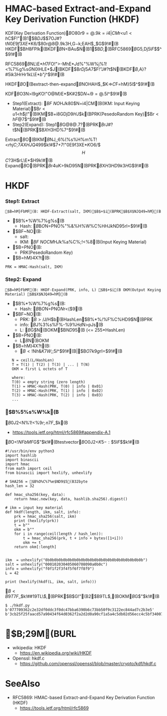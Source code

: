 # HMAC-based Extract-and-Expand Key Derivation Function (HKDF)
KDF(Key Derivation Function)$B$O80$r9=@.$9$k=i4|CM$r<u$1<h$C$F!"(B1$B$D$J$$$7$OJ#?t$N0E9f3XE*$K6/$$80$r@8@.$9$k$3$H$,$G$-$k;EAH$_$G$9!#(B
HKDF$B$H8F$P$l$k(BKDF$B$N<BAu$N(B1$B$D$,(BRFC5869$B$G5,Dj$5$l$F$$$^$9!#(B

RFC5869$B$NL\E*$H$7$F$O!">-MhE*$J%W%m%H%3%k$d%"%W%j%1!<%7%g%s$G$N0lHLE*$J(BKDF$B$rDj5A$7$F!"J#?t$N(BKDF$B%a%+%K%:%`$,A}?#$5$l$k$3$H$rHr$1$kL\E*$b$"$j$^$9!#(B

HKDF$B$O(Bextract-then-expand$B$NOHAH$_$K=>$C$F=hM}$5$l$^$9!#(B

KDF$B$O$3$N>l9g$K$O!"O@M}E*$K#2$D$N%b%8%e!<%k$+$i9=@.$5$l$^$9!#(B
- Step1(Extract): $BF~NO$H$J$k80$N=i4|CM(B(IKM: Input Keying Material)$B$r<u$1<h$j!"(BIKM$B$+$i8GDjD9$H$J$k(BPRK(PesedoRandom Key)$B$r<hF@$7$^$9!#(B
- Step2(Expand):  Step1$B$G@8@.$7$?(BPRK$B$rJ#?t$N(BPRK$B$X$H3HD%$7$^$9!#(B


Extract$B$O(BIKM$B$NJ,;6%(%s%H%m%T!<$r$h$jC;$$7A$X$HJQ49$9$k!#$7$+$7!"0E9f3XE*$K$O6/$$$H$$$C$?$3$H$rL\E*$H$9$k!#(B
Expand$B$O(BPRK$B$r4uK>$9$kD9$5$N(BPRK$B$X$H3HD%$9$k$3$H$G$9!#(B

# HKDF

### Step1: Extract
```
$B=hM}FbMF(B: HKDF-Extract(salt, IKM)$B$+$i(BPRK$B$X$NJQ49=hM}(B
```

- $B%*%W%7%g%s(B
  - Hash: $B%O%C%7%e4X?t!#(BHashLen$B$O%O%C%7%e4X?t$N=PNO%"%&%H%W%C%H$H$J$k%*%/%F%C%H$ND9$5$rI=$9!#(B
- $BF~NO(B: 
  - salt:
  - IKM:  $BF~NOCM$H$J$k%a%C%;!<%8(B(Input Keying Material)
- $B=PNO(B: 
  - PRK(PesedoRandom Key)
- $B=hM}4X?t(B:
```
PRK = HMAC-Hash(salt, IKM)
```

### Step2: Expand
```
$B=hM}FbMF(B: HKDF-Expand(PRK, info, L) $B$+$i(B OKM(Output Keying Material) $B$X$NJQ49=hM}(B
```

- $B%*%W%7%g%s(B:
  - Hash: $B%O%C%7%e4X?t!#(BHashLen$B$O%O%C%7%e4X?t$N=PNO$N%*%/%F%C%HD9$r<($9(B
- $BF~NO(B:
  - PRK:  $B>/$J$/$H$b(BHashLen$B%*%/%F%C%HD9$N(BPRK
  - info: $B%*%W%7%g%J%k$J%3%s%F%-%9%H$d%"%W%j%1!<%7%g%sFCM-$N>pJs(B
  - L:    $B%*%/%F%C%HD9$G$N(BOKM$B$ND9$5(B (<= 255*HashLen)
- $B=PNO(B:
  - L$B%*%/%F%C%H$N(BOKM
- $B=hM}4X?t(B:
  - $B<!$N$h$&$K7W;;$5$l$^$9!#(B|$B$O7k9g$rI=$9!#(B
```
   N = ceil(L/HashLen)
   T = T(1) | T(2) | T(3) | ... | T(N)
   OKM = first L octets of T

   where:
   T(0) = empty string (zero length)
   T(1) = HMAC-Hash(PRK, T(0) | info | 0x01)
   T(2) = HMAC-Hash(PRK, T(1) | info | 0x02)
   T(3) = HMAC-Hash(PRK, T(2) | info | 0x03)
   ...
```


### $B%5%s%W%k(B
$B0J2<$N%1!<%9$r;n$7$F$_$k(B
- https://tools.ietf.org/html/rfc5869#appendix-A.1


$B%W%m%0%i%`$O<!$NFbMF$G$"$k!#(Btestvector$B$O0J2<$K5-:\$5$l$F$$$k!#(B
```
#!/usr/bin/env python3
import hashlib
import binascii
import hmac
from math import ceil
from binascii import hexlify, unhexlify

# SHA256 = $B%O%C%7%e$ND9$5(B32byte
hash_len = 32

def hmac_sha256(key, data):
    return hmac.new(key, data, hashlib.sha256).digest()

# ikm = input key material
def hkdf(length, ikm, salt, info):
    prk = hmac_sha256(salt, ikm)
    print (hexlify(prk))
    t = b"" 
    okm = b"" 
    for i in range(ceil(length / hash_len)):
        t = hmac_sha256(prk, t + info + bytes([1+i]))
        okm += t
    return okm[:length]


ikm  = unhexlify("0b0b0b0b0b0b0b0b0b0b0b0b0b0b0b0b0b0b0b0b0b0b")
salt = unhexlify("000102030405060708090a0b0c")
info = unhexlify("f0f1f2f3f4f5f6f7f8f9")
L = 42

print (hexlify(hkdf(L, ikm, salt, info)))
```

$B<B9T$7$F$_$k!##19TL\$,(BPRK$B$G!"(B2$B9TL\$,(BOKM$B$G$"$k!#(B
```
$ ./hkdf.py 
b'077709362c2e32df0ddc3f0dc47bba6390b6c73bb50f9c3122ec844ad7c2b3e5'
b'3cb25f25faacd57a90434f64d0362f2a2d2d0a90cf1a5a4c5db02d56ecc4c5bf34007208d5b887185865'
```


# $B;29M(BURL
- wikipedia: HKDF
  - https://en.wikipedia.org/wiki/HKDF
- Openssl: hkdf.c
  - https://github.com/openssl/openssl/blob/master/crypto/kdf/hkdf.c


# SeeAlso
- RFC5869: HMAC-based Extract-and-Expand Key Derivation Function (HKDF)
  - https://tools.ietf.org/html/rfc5869
